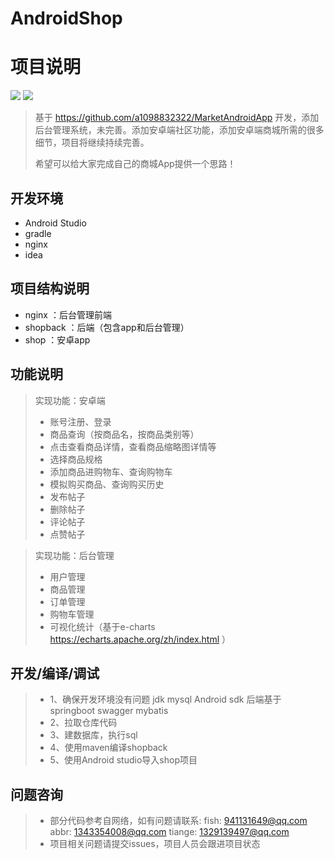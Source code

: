 # AndroidShop
# 项目说明
![](https://img.shields.io/badge/Api-23--31-green.svg)
![](https://img.shields.io/badge/License-Apache%202.0-orange.svg)

> 基于 https://github.com/a1098832322/MarketAndroidApp 开发，添加后台管理系统，未完善。添加安卓端社区功能，添加安卓端商城所需的很多细节，项目将继续持续完善。
>
> 希望可以给大家完成自己的商城App提供一个思路！

## 开发环境
* Android Studio
* gradle
* nginx
* idea

## 项目结构说明
* nginx ：后台管理前端
* shopback ：后端（包含app和后台管理）
* shop ：安卓app

## 功能说明
> 实现功能：安卓端
> * 账号注册、登录
> * 商品查询（按商品名，按商品类别等）
> * 点击查看商品详情，查看商品缩略图详情等
> * 选择商品规格 
> * 添加商品进购物车、查询购物车
> * 模拟购买商品、查询购买历史
> * 发布帖子
> * 删除帖子
> * 评论帖子
> * 点赞帖子

> 实现功能：后台管理
> * 用户管理
> * 商品管理
> * 订单管理
> * 购物车管理
> * 可视化统计（基于e-charts https://echarts.apache.org/zh/index.html ）


## 开发/编译/调试
> * 1、确保开发环境没有问题  jdk mysql Android sdk 后端基于springboot swagger mybatis
> * 2、拉取仓库代码 
> * 3、建数据库，执行sql 
> * 4、使用maven编译shopback
> * 5、使用Android studio导入shop项目

## 问题咨询
> * 部分代码参考自网络，如有问题请联系: fish: 941131649@qq.com abbr: 1343354008@qq.com tiange: 1329139497@qq.com
> * 项目相关问题请提交issues，项目人员会跟进项目状态
